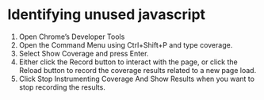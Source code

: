 # Identifying unused javascript

1. Open Chrome’s Developer Tools
2. Open the Command Menu using Ctrl+Shift+P and type coverage. 
3. Select Show Coverage and press Enter.
4. Either click the Record button to interact with
the page, or click the Reload button to record the
coverage results related to a new page load.
5. Click Stop Instrumenting Coverage And Show
Results when you want to stop recording the
results.
